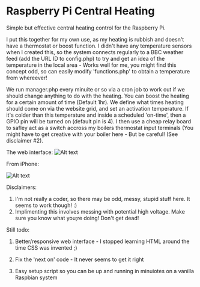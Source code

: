 # Raspberry Pi Central Heating

Simple but effective central heating control for the Raspberry Pi. 



I put this together for my own use, as my heating is rubbish and doesn't have a thermostat or boost function. I didn't have any temperature sensors when I created this, so the system connects regularly to a BBC weather feed (add the URL ID to config.php) to try and get an idea of the temperature in the local area - Works well for me, you might find this concept odd, so can easily modify 'functions.php' to obtain a temperature from whereever! 


We run manager.php every minuite or so via a cron job to work out if we should change anything to do with the heating.
You can boost the heating for a certain amount of time (Default 1hr). We define what times heating should come on via the website grid, and set an activation temperature. If it's colder than this temperature and inside a scheduled 'on-time', then a GPIO pin will be turned on (default pin is 4). I then use a cheap relay board to safley act as a switch accross my boilers thermostat input terminals (You might have to get creative with your boiler here - But be careful! (See disclaimer #2).

The web interface:
![Alt text](https://cloud.githubusercontent.com/assets/14201513/9795012/4c40cf38-57e6-11e5-9f94-6040df99c32b.jpg "Central heating web admin")

From iPhone:

![Alt text](https://cloud.githubusercontent.com/assets/14201513/9795013/4c532688-57e6-11e5-908c-fcae13e3d942.jpg "Central heating smartphone ios admin")



Disclaimers:

 1) I'm not really a coder, so there may be odd, messy, stupid stuff here. It seems to work though! :)
 2) Implimenting this involves messing with potential high voltage. Make sure you know what you;re doing! Don't get dead!



Still todo:

 1) Better/responsive web interface - I stopped learning HTML around the time CSS was invented ;)
 
 2) Fix the 'next on' code - It never seems to get it right
 
 3) Easy setup script so you can be up and running in minuiotes on a vanilla Raspbian system
 
